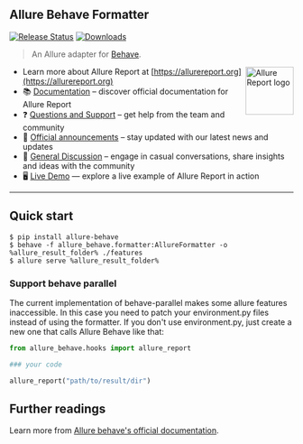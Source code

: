 ## Allure Behave Formatter

[![Release Status](https://img.shields.io/pypi/v/allure-behave)](https://pypi.python.org/pypi/allure-behave)
[![Downloads](https://img.shields.io/pypi/dm/allure-behave)](https://pypi.python.org/pypi/allure-behave)

> An Allure adapter for [Behave](https://behave.readthedocs.io/en/latest/).

[<img src="https://allurereport.org/public/img/allure-report.svg" height="85px" alt="Allure Report logo" align="right" />](https://allurereport.org "Allure Report")

- Learn more about Allure Report at [https://allurereport.org](https://allurereport.org)
- 📚 [Documentation](https://allurereport.org/docs/) – discover official documentation for Allure Report
- ❓ [Questions and Support](https://github.com/orgs/allure-framework/discussions/categories/questions-support) – get help from the team and community
- 📢 [Official announcements](https://github.com/orgs/allure-framework/discussions/categories/announcements) –  stay updated with our latest news and updates
- 💬 [General Discussion](https://github.com/orgs/allure-framework/discussions/categories/general-discussion) – engage in casual conversations, share insights and ideas with the community
- 🖥️ [Live Demo](https://demo.allurereport.org/) — explore a live example of Allure Report in action

---

## Quick start

```shell
$ pip install allure-behave
$ behave -f allure_behave.formatter:AllureFormatter -o %allure_result_folder% ./features
$ allure serve %allure_result_folder%
```

### Support behave parallel

The current implementation of behave-parallel makes some allure features inaccessible.
In this case you need to patch your environment.py files instead of using the formatter.
If you don't use environment.py, just create a new one that calls Allure Behave like that:

```python
from allure_behave.hooks import allure_report

### your code

allure_report("path/to/result/dir")
```

## Further readings

Learn more from [Allure behave's official documentation](https://allurereport.org/docs/behave/).
